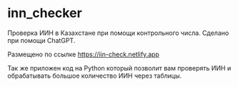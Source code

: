 # inn_checker
Проверка ИИН в Казахстане при помощи контрольного числа. Сделано при помощи ChatGPT.

Размещено по ссылке https://iin-check.netlify.app

Так же приложен код на Python который позволит вам проверять ИИН и обрабатывать большое количество ИИН через таблицы.
